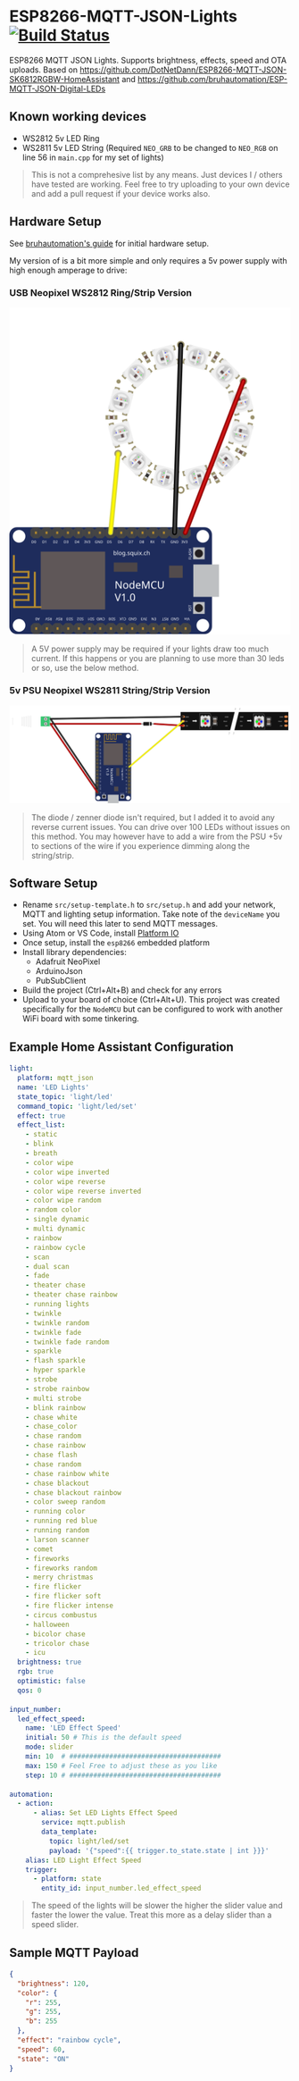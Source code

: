 # ESP8266-MQTT-JSON-Lights [![Build Status](https://travis-ci.org/timmo001/ESP8266-MQTT-JSON-Lights.svg?branch=master)](https://travis-ci.org/timmo001/ESP8266-MQTT-JSON-Lights)
ESP8266 MQTT JSON Lights. Supports brightness, effects, speed and OTA uploads. Based on https://github.com/DotNetDann/ESP8266-MQTT-JSON-SK6812RGBW-HomeAssistant and https://github.com/bruhautomation/ESP-MQTT-JSON-Digital-LEDs

## Known working devices
- WS2812 5v LED Ring
- WS2811 5v LED String (Required `NEO_GRB` to be changed to `NEO_RGB` on line 56 in `main.cpp` for my set of lights)

> This is not a comprehesive list by any means. Just devices I / others have tested are working. Feel free to try uploading to your own device and add a pull request if your device works also.

## Hardware Setup
See [bruhautomation's guide](https://github.com/bruhautomation/ESP-MQTT-JSON-Digital-LEDs/blob/master/README.md) for initial hardware setup.

My version of is a bit more simple and only requires a 5v power supply with high enough amperage to drive:

### USB Neopixel WS2812 Ring/Strip Version
![USB Neopixel WS2812 Ring Version](diagrams/neopixel_ring_ws2812_5v_usb.svg)
> A 5V power supply may be required if your lights draw too much current.
> If this happens or you are planning to use more than 30 leds or so, use the below method.

### 5v PSU Neopixel WS2811 String/Strip Version
![5v PSU Neopixel WS2811 String/Strip Version](diagrams/neopixel_strip_string_ws2811_5v_psu.svg)
> The diode / zenner diode isn't required, but I added it to avoid any reverse current issues.
> You can drive over 100 LEDs without issues on this method. You may however have to add a wire from the PSU +5v to sections of the wire if you experience dimming along the string/strip.

## Software Setup
- Rename `src/setup-template.h` to `src/setup.h` and add your network, MQTT and lighting setup information. Take note of the `deviceName` you set. You will need this later to send MQTT messages.
- Using Atom or VS Code, install [Platform IO](https://platformio.org/platformio-ide)
- Once setup, install the `esp8266` embedded platform
- Install library dependencies:
  - Adafruit NeoPixel
  - ArduinoJson
  - PubSubClient
- Build the project (Ctrl+Alt+B) and check for any errors
- Upload to your board of choice (Ctrl+Alt+U). This project was created specifically for the `NodeMCU` but can be configured to work with another WiFi board with some tinkering.

## Example Home Assistant Configuration
```yaml
light:
  platform: mqtt_json
  name: 'LED Lights'
  state_topic: 'light/led'
  command_topic: 'light/led/set'
  effect: true
  effect_list:
    - static
    - blink
    - breath
    - color wipe
    - color wipe inverted
    - color wipe reverse
    - color wipe reverse inverted
    - color wipe random
    - random color
    - single dynamic
    - multi dynamic
    - rainbow
    - rainbow cycle
    - scan
    - dual scan
    - fade
    - theater chase
    - theater chase rainbow
    - running lights
    - twinkle
    - twinkle random
    - twinkle fade
    - twinkle fade random
    - sparkle
    - flash sparkle
    - hyper sparkle
    - strobe
    - strobe rainbow
    - multi strobe
    - blink rainbow
    - chase white
    - chase_color
    - chase random
    - chase rainbow
    - chase flash
    - chase random
    - chase rainbow white
    - chase blackout
    - chase blackout rainbow
    - color sweep random
    - running color
    - running red blue
    - running random
    - larson scanner
    - comet
    - fireworks
    - fireworks random
    - merry christmas
    - fire flicker
    - fire flicker soft
    - fire flicker intense
    - circus combustus
    - halloween
    - bicolor chase
    - tricolor chase
    - icu
  brightness: true
  rgb: true
  optimistic: false
  qos: 0

input_number:
  led_effect_speed:
    name: 'LED Effect Speed'
    initial: 50 # This is the default speed
    mode: slider
    min: 10  # ######################################
    max: 150 # Feel Free to adjust these as you like
    step: 10 # ######################################

automation:
  - action:
      - alias: Set LED Lights Effect Speed
        service: mqtt.publish
        data_template:
          topic: light/led/set
          payload: '{"speed":{{ trigger.to_state.state | int }}}'
    alias: LED Light Effect Speed
    trigger:
      - platform: state
        entity_id: input_number.led_effect_speed
```

> The speed of the lights will be slower the higher the slider value and faster the lower the value. Treat this more as a delay slider than a speed slider.

## Sample MQTT Payload
```json
{
  "brightness": 120,
  "color": {
    "r": 255,
    "g": 255,
    "b": 255
  },
  "effect": "rainbow cycle",
  "speed": 60,
  "state": "ON"
}
```
